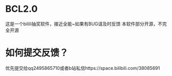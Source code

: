 # BCL2.0
这是一个bilili抽奖软件，接近全能~如果有BUG请及时反馈
本软件部分开源，不完全开源

# 如何提交反馈？
优先提交给qq2495865710或者b站私信https://space.bilibili.com/38085691
